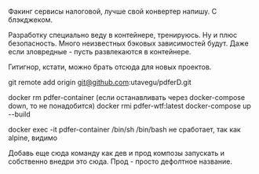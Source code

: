 Факинг сервисы налоговой, лучше свой конвертер напишу. С блэкджеком.

Разработку специально веду в контейнере, тренируюсь. Ну и плюс безопасность. Много неизвестных бэковых зависимостей будут. Даже если зловредные - пусть развлекаются в контейнере.

Гитигнор, кстати, можно брать отсюда для новых проектов.

git remote add origin git@github.com:utavegu/pdferD.git

docker rm pdfer-container (если останавливать через docker-compose down, то не понадобится)
docker rmi pdfer-wtf:latest
docker-compose up
--build

docker exec -it pdfer-container /bin/sh
/bin/bash не сработает, так как alpine, видимо

Добавь еще сюда команду как дев и прод композы запускать и собственно внедри это сюда. Прод - просто дефолтное название.